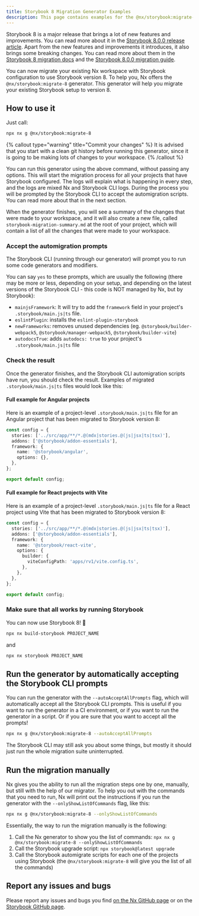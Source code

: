 ```yaml
---
title: Storybook 8 Migration Generator Examples
description: This page contains examples for the @nx/storybook:migrate-8 generator.
---
```


Storybook 8 is a major release that brings a lot of new features and improvements. You can read more about it in the [Storybook 8.0.0 release article](https://storybook.js.org/blog/storybook-8/). Apart from the new features and improvements it introduces, it also brings some breaking changes. You can read more about them in the [Storybook 8 migration docs](https://github.com/storybookjs/storybook/blob/next/MIGRATION.md#from-version-7x-to-800) and the [Storybook 8.0.0 migration guide](https://storybook.js.org/docs/react/migration-guide).

You can now migrate your existing Nx workspace with Storybook configuration to use Storybook version 8. To help you, Nx offers the `@nx/storybook:migrate-8` generator. This generator will help you migrate your existing Storybook setup to version 8.

## How to use it

Just call:

```bash
npx nx g @nx/storybook:migrate-8
```

{% callout type="warning" title="Commit your changes" %}
It is advised that you start with a clean git history before running this generator, since it is going to be making lots of changes to your workspace.
{% /callout %}

You can run this generator using the above command, without passing any options. This will start the migration process for all your projects that have Storybook configured. The logs will explain what is happening in every step, and the logs are mixed Nx and Storybook CLI logs. During the process you will be prompted by the Storybook CLI to accept the automigration scripts. You can read more about that in the next section.

When the generator finishes, you will see a summary of the changes that were made to your workspace, and it will also create a new file, called `storybook-migration-summary.md` at the root of your project, which will contain a list of all the changes that were made to your workspace.

### Accept the automigration prompts

The Storybook CLI (running through our generator) will prompt you to run some code generators and modifiers.

You can say `yes` to these prompts, which are usually the following (there may be more or less, depending on your setup,
and depending on the latest versions of the Storybook CLI - this code is NOT managed by Nx, but by Storybook):

- `mainjsFramework`: It will try to add the `framework` field in your project's `.storybook/main.js|ts` file.
- `eslintPlugin`: installs the `eslint-plugin-storybook`
- `newFrameworks`: removes unused dependencies (eg. `@storybook/builder-webpack5`, `@storybook/manager-webpack5`, `@storybook/builder-vite`)
- `autodocsTrue`: adds `autodocs: true` to your project's `.storybook/main.js|ts` file

### Check the result

Once the generator finishes, and the Storybook CLI automigration scripts have run, you should check the result. Examples of migrated `.storybook/main.js|ts` files would look like this:

#### Full example for Angular projects

Here is an example of a project-level `.storybook/main.js|ts` file for an Angular project that has been migrated to Storybook version 8:

```ts {% fileName="apps/my-angular-app/.storybook/main.js" %}
const config = {
  stories: ['../src/app/**/*.@(mdx|stories.@(js|jsx|ts|tsx)'],
  addons: ['@storybook/addon-essentials'],
  framework: {
    name: '@storybook/angular',
    options: {},
  },
};

export default config;
```

#### Full example for React projects with Vite

Here is an example of a project-level `.storybook/main.js|ts` file for a React project using Vite that has been migrated to Storybook version 8:

```ts {% fileName="apps/my-react-app/.storybook/main.js" %}
const config = {
  stories: ['../src/app/**/*.@(mdx|stories.@(js|jsx|ts|tsx)'],
  addons: ['@storybook/addon-essentials'],
  framework: {
    name: '@storybook/react-vite',
    options: {
      builder: {
        viteConfigPath: 'apps/rv1/vite.config.ts',
      },
    },
  },
};

export default config;
```

### Make sure that all works by running Storybook

You can now use Storybook 8! 🎉

```bash
npx nx build-storybook PROJECT_NAME
```

and

```bash
npx nx storybook PROJECT_NAME
```

## Run the generator by automatically accepting the Storybook CLI prompts

You can run the generator with the `--autoAcceptAllPrompts` flag, which will automatically accept all the Storybook CLI prompts. This is useful if you want to run the generator in a CI environment, or if you want to run the generator in a script. Or if you are sure that you want to accept all the prompts!

```bash
npx nx g @nx/storybook:migrate-8 --autoAcceptAllPrompts
```

The Storybook CLI may still ask you about some things, but mostly it should just run the whole migration suite uninterrupted.

## Run the migration manually

Nx gives you the ability to run all the migration steps one by one, manually, but still with the help of our migrator. To help you out with the commands that you need to run, Nx will print out the instructions if you run the generator with the `--onlyShowListOfCommands` flag, like this:

```bash
npx nx g @nx/storybook:migrate-8 --onlyShowListOfCommands
```

Essentially, the way to run the migration manually is the following:

1. Call the Nx generator to show you the list of commands:
   `npx nx g @nx/storybook:migrate-8 --onlyShowListOfCommands`
2. Call the Storybook upgrade script:
   `npx storybook@latest upgrade`
3. Call the Storybook automigrate scripts for each one of the projects using Storybook (the `@nx/storybook:migrate-8` will give you the list of all the commands)

## Report any issues and bugs

Please report any issues and bugs you find [on the Nx GitHub page](https://github.com/nrwl/nx/issues/new/choose) or on the [Storybook GitHub page](https://github.com/storybookjs/storybook/issues/new/choose).
